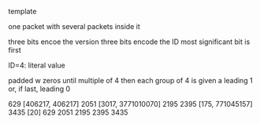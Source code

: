 template

one packet with several packets inside it

three bits encoe the version
three bits encode the ID
most significant bit is first

ID=4: literal value

padded w zeros until multiple of 4
then each group of 4 is given a leading 1 or, if last, leading 0

629
[406217, 406217]
2051
[3017, 3771010070]
2195
2395
[175, 771045157]
3435
[20]
629
2051
2195
2395
3435